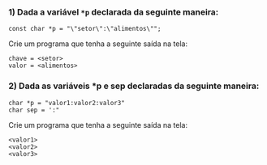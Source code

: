 ### 1) Dada a variável ```*p``` declarada da seguinte maneira:

  ```const char *p = "\"setor\":\"alimentos\"";```

Crie um programa que tenha a seguinte saída na tela:

```
chave = <setor>
valor = <alimentos>
```

### 2) Dada as variáveis *p e sep declaradas da seguinte maneira:

```
char *p = "valor1:valor2:valor3"
char sep = ':"
```

Crie um programa que tenha a seguinte saída na tela:

```
<valor1>
<valor2>
<valor3>
```
